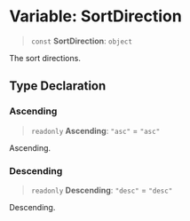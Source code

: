 # Variable: SortDirection

> `const` **SortDirection**: `object`

The sort directions.

## Type Declaration

### Ascending

> `readonly` **Ascending**: `"asc"` = `"asc"`

Ascending.

### Descending

> `readonly` **Descending**: `"desc"` = `"desc"`

Descending.
